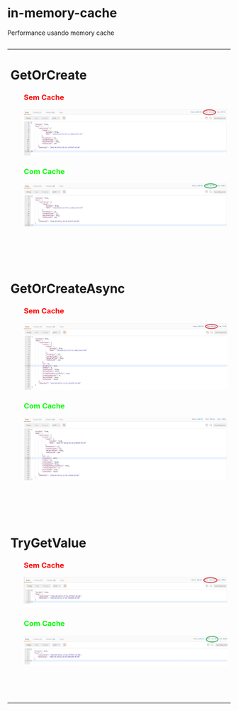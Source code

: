 # in-memory-cache
Performance usando memory cache

<table style="float: left;">
<tbody>
<tr>
<td>
<h1><strong>GetOrCreate</strong></h1>
<h3 style="padding-left: 30px;"><span style="color: #ff0000;">Sem Cache</span></h3>
<p style="padding-left: 30px;"><img src="https://github.com/nogueirawagner/in-memory-cache/blob/master/Results/GetOrCreate.jpg" alt="" /></p>
<h3 style="padding-left: 30px;"><span style="color: #00ff00;">Com Cache</span></h3>
<p style="padding-left: 30px;"><img src="https://github.com/nogueirawagner/in-memory-cache/blob/master/Results/GetOrCreate_2.jpg" alt="" /></p>
<p>&nbsp;</p>
<p>&nbsp;</p>
</td>
</tr>
<tr>
<td><h1><strong>GetOrCreateAsync</strong></h1>
<h3 style="padding-left: 30px;"><span style="color: #ff0000;">Sem Cache</span></h3>
<p style="padding-left: 30px;"><img src="https://github.com/nogueirawagner/in-memory-cache/blob/master/Results/GetOrCreateAsync.jpg" alt="" /></p>
<h3 style="padding-left: 30px;"><span style="color: #00ff00;">Com Cache</span></h3>
<p style="padding-left: 30px;"><img src="https://github.com/nogueirawagner/in-memory-cache/blob/master/Results/GetOrCreateAsync_2.jpg" alt="" /></p>
<p>&nbsp;</p>
<p>&nbsp;</p></td>
</tr>
<tr>
<td><h1><strong>TryGetValue</strong></h1>
<h3 style="padding-left: 30px;"><span style="color: #ff0000;">Sem Cache</span></h3>
<p style="padding-left: 30px;"><img src="https://github.com/nogueirawagner/in-memory-cache/blob/master/Results/TryGetValue.jpg" alt="" /></p>
<h3 style="padding-left: 30px;"><span style="color: #00ff00;">Com Cache</span></h3>
<p style="padding-left: 30px;"><img src="https://github.com/nogueirawagner/in-memory-cache/blob/master/Results/TryGetValue_2.jpg" alt="" /></p>
<p>&nbsp;</p>
<p>&nbsp;</p></td></td>
</tr>
</tbody>
</table>
 
